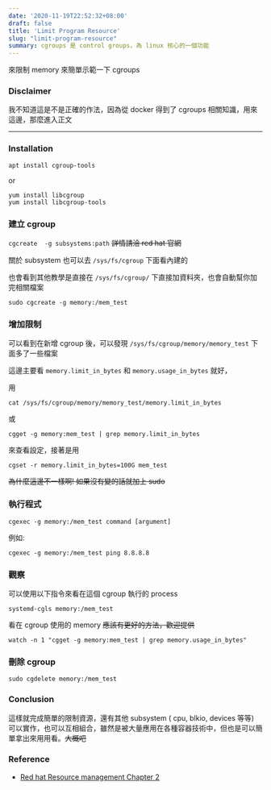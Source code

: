 ```yaml
---
date: '2020-11-19T22:52:32+08:00'
draft: false
title: 'Limit Program Resource'
slug: "limit-program-resource"
summary: cgroups 是 control groups，為 linux 核心的一個功能
---
```

來限制 memory 來簡單示範一下 cgroups

### Disclaimer
我不知道這是不是正確的作法，因為從 docker 得到了 cgroups 相關知識，用來這邊，那麼進入正文

---
### Installation
```
apt install cgroup-tools
```

or
``` 
yum install libcgroup
yum install libcgroup-tools
```
### 建立 cgroup

```cgcreate  -g subsystems:path``` ~~詳情請洽 red hat 官網~~

關於 subsystem 也可以去 `/sys/fs/cgroup` 下面看內建的

也會看到其他教學是直接在 `/sys/fs/cgroup/` 下直接加資料夾，也會自動幫你加完相關檔案

```
sudo cgcreate -g memory:/mem_test
```

### 增加限制

可以看到在新增 cgroup 後，可以發現 `/sys/fs/cgroup/memory/memory_test` 下面多了一些檔案

這邊主要看 `memory.limit_in_bytes` 和 `memory.usage_in_bytes` 就好，

用 
```
cat /sys/fs/cgroup/memory/memory_test/memory.limit_in_bytes
``` 
或 
```
cgget -g memory:mem_test | grep memory.limit_in_bytes
``` 
來查看設定，接著是用 
```
cgset -r memory.limit_in_bytes=100G mem_test
```  
~~為什麼這邊不一樣啊! 如果沒有變的話就加上 sudo~~

### 執行程式

`cgexec -g memory:/mem_test command [argument]`

例如:
```
cgexec -g memory:/mem_test ping 8.8.8.8
```

### 觀察

可以使用以下指令來看在這個 cgroup 執行的 process
```
systemd-cgls memory:/mem_test
``` 

看在 cgroup 使用的 memory ~~應該有更好的方法，歡迎提供~~

```
watch -n 1 "cgget -g memory:mem_test | grep memory.usage_in_bytes"
``` 


### 刪除 cgroup

```
sudo cgdelete memory:/mem_test
```

### Conclusion

這樣就完成簡單的限制資源，還有其他 subsystem ( cpu, blkio, devices 等等) 可以實作，也可以互相組合，雖然是被大量應用在各種容器技術中，但也是可以簡單拿出來用用看。~~大概吧~~

### Reference
- [Red hat Resource management Chapter 2](https://access.redhat.com/documentation/en-us/red_hat_enterprise_linux/6/html/resource_management_guide/ch-using_control_groups)